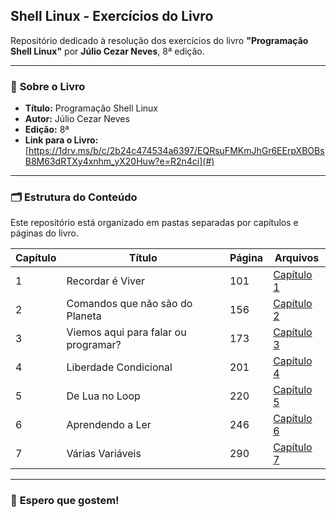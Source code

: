 ## **Shell Linux - Exercícios do Livro**

Repositório dedicado à resolução dos exercícios do livro **"Programação Shell Linux"** por **Júlio Cezar Neves**, 8ª edição.

---

### 📖 **Sobre o Livro**
- **Título:** Programação Shell Linux  
- **Autor:** Júlio Cezar Neves  
- **Edição:** 8ª  
- **Link para o Livro:** [https://1drv.ms/b/c/2b24c474534a6397/EQRsuFMKmJhGr6EErpXBOBsB8M63dRTXy4xnhm_yX20Huw?e=R2n4ci](#)  

---

### 🗂️ **Estrutura do Conteúdo**

Este repositório está organizado em pastas separadas por capítulos e páginas do livro.  

| Capítulo | Título                           | Página | Arquivos             |
|----------|---------------------------------|--------|----------------------|
| 1        | Recordar é Viver                | 101    | [Capítulo 1](#)      |
| 2        | Comandos que não são do Planeta | 156    | [Capítulo 2](#)      |
| 3        | Viemos aqui para falar ou programar? | 173 | [Capítulo 3](#)      |
| 4        | Liberdade Condicional           | 201    | [Capítulo 4](#)      |
| 5        | De Lua no Loop                  | 220    | [Capítulo 5](#)      |
| 6        | Aprendendo a Ler                | 246    | [Capítulo 6](#)      |
| 7        | Várias Variáveis                | 290    | [Capítulo 7](#)      |

---

### 🚀 **Espero que gostem!**
